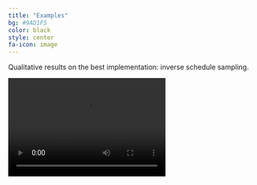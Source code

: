 ```yaml
---
title: "Examples"
bg: #9AD1F5
color: black
style: center
fa-icon: image
---
```


Qualitative results on the best implementation: inverse schedule sampling.

<video src="./assets/inverse_step_converted.mp4" width="320" height="200" controls preload></video>
